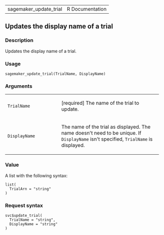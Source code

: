 <table style="width: 100%;">
<tbody>
<tr class="odd">
<td>sagemaker_update_trial</td>
<td style="text-align: right;">R Documentation</td>
</tr>
</tbody>
</table>

## Updates the display name of a trial

### Description

Updates the display name of a trial.

### Usage

    sagemaker_update_trial(TrialName, DisplayName)

### Arguments

<table>
<colgroup>
<col style="width: 35%" />
<col style="width: 65%" />
</colgroup>
<tbody>
<tr class="odd">
<td><code id="sagemaker_update_trial_:_TrialName">TrialName</code></td>
<td><p>[required] The name of the trial to update.</p></td>
</tr>
<tr class="even">
<td><code
id="sagemaker_update_trial_:_DisplayName">DisplayName</code></td>
<td><p>The name of the trial as displayed. The name doesn't need to be
unique. If <code>DisplayName</code> isn't specified,
<code>TrialName</code> is displayed.</p></td>
</tr>
</tbody>
</table>

### Value

A list with the following syntax:

    list(
      TrialArn = "string"
    )

### Request syntax

    svc$update_trial(
      TrialName = "string",
      DisplayName = "string"
    )
